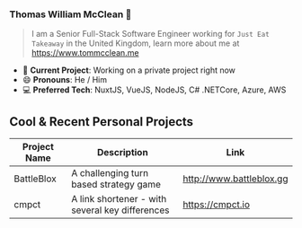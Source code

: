 ### Thomas William McClean 👋
> I am a Senior Full-Stack Software Engineer working for `Just Eat Takeaway` in the United Kingdom, learn more about me at https://www.tommcclean.me

- 🔭 **Current Project**: Working on a private project right now
- 😄 **Pronouns**: He / Him
- 💻 **Preferred Tech**: NuxtJS, VueJS, NodeJS, C# .NETCore, Azure, AWS

## Cool & Recent Personal Projects
| Project Name | Description | Link
|---|---|---
| BattleBlox | A challenging turn based strategy game | http://www.battleblox.gg   
| cmpct  | A link shortener - with several key differences | https://cmpct.io
